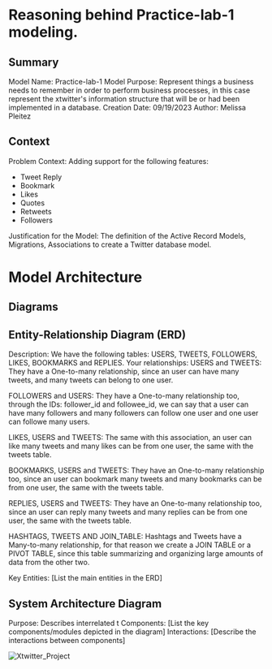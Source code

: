 # Reasoning behind Practice-lab-1 modeling.


## Summary

Model Name: Practice-lab-1
Model Purpose: Represent things a business needs to remember in order to perform business processes, in this case represent the xtwitter's information structure that will be or had been implemented in a database.
Creation Date: 09/19/2023
Author: Melissa Pleitez

## Context

Problem Context: Adding support for the following features:
* Tweet Reply
* Bookmark
* Likes
* Quotes
* Retweets
* Followers
  
Justification for the Model: The definition of the Active Record Models, Migrations, Associations to create a Twitter database model.

# Model Architecture

## Diagrams

## Entity-Relationship Diagram (ERD)

Description: We have the following tables: USERS, TWEETS, FOLLOWERS, LIKES, BOOKMARKS and REPLIES.
Your relationships:
USERS and TWEETS: They have a One-to-many relationship, since an user can have many tweets, and many tweets can belong to one user.

FOLLOWERS and USERS: They have a One-to-many relationship too, through the IDs: follower_id and followee_id, we can say that a user can have many followers and many followers can follow one user and one user can followe many users.
 
LIKES, USERS and TWEETS: The same with this association, an user can like many tweets and many likes can be from one user, the same with the tweets table.

BOOKMARKS, USERS and TWEETS: They have an One-to-many relationship too, since an user can bookmark many tweets and many bookmarks can be from one user, the same with the tweets table.

REPLIES, USERS and TWEETS: They have an One-to-many relationship too, since an user can reply many tweets and many replies can be from one user, the same with the tweets table.

HASHTAGS, TWEETS AND JOIN_TABLE: Hashtags and Tweets have a Many-to-many relationship, for that reason we create a JOIN TABLE or a PIVOT TABLE, since this table summarizing and organizing large amounts of data from the other two.

Key Entities: [List the main entities in the ERD]


## System Architecture Diagram

Purpose: Describes interrelated t
Components: [List the key components/modules depicted in the diagram]
Interactions: [Describe the interactions between components]

![Xtwitter_Project](https://github.com/MelissaPleitez/Info/assets/92410851/97807db1-8c7b-4e72-9271-329eebf44655)


